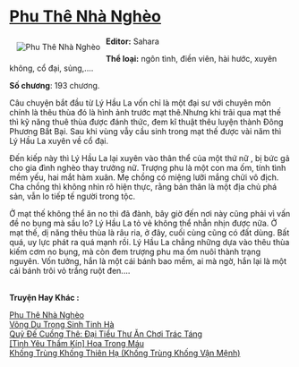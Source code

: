 <a href="https://utruyen.com/truyen/phu-the-nha-ngheo/19065/" title="Phu Thê Nhà Nghèo"><h1>Phu Thê Nhà Nghèo</h1></a><div style="display:table"><img align="right" style="float: left; padding: 10px;" src="https://utruyen.com/images/story/200x260/phu-the-nha-ngheo.jpg" alt="Phu Thê Nhà Nghèo"><b>Editor:</b> Sahara<p></p><b>Thể loại:</b> ngôn tình, điền viên, hài hước, xuyên không, cổ đại, sủng,....<p></p><b>Số chương</b>: 193 chương.<p></p>Câu chuyện bắt đầu từ Lý Hầu La vốn chỉ là một đại sư với chuyên môn chính là thêu thùa đó là hình ảnh trước mạt thê.Nhưng khi trãi qua mạt thế thì kỹ năng thuê thùa được đánh thức, đem kĩ thuật thêu luyện thành Đông Phương Bất Bại. Sau khi vùng vẫy cầu sinh trong mạt thế được vài năm thì Lý Hầu La xuyên về cổ đại.<p></p>Đến kiếp này thì Lý Hầu La lại xuyên vào thân thể của một thứ nữ , bị bức gả cho gia đình nghèo thay trưởng nữ. Trượng phu là một con ma ốm, tính tình mềm yếu, hai mắt hàm xuân. Mẹ chồng có miệng lưỡi mắng chửi vô địch. Cha chồng thì không nhìn rõ hiện thực, rằng bản thân là một địa chủ phá sản, vẫn lo tiếp tế người trong tộc.<p></p>Ở mạt thế không thể ăn no thì đã đành, bây giờ đến nơi này cũng phải vì vấn đề no bụng mà sầu lo? Lý Hầu La tỏ vẻ không thể nhẫn nhịn được nữa. Ở mạt thế, dị năng thêu thùa là râu ria, ở đây, cuối cùng cũng có đất dùng. Bất quá, uy lực phát ra quá mạnh rồi. Lý Hầu La chẳng những dựa vào thêu thùa kiếm cơm no bụng, mà còn đem trượng phu ma ốm nuôi thành trạng nguyên. Vốn tưởng, hắn là một cái bánh bao mềm, ai mà ngờ, hắn lại là một cái bánh trôi vỏ trắng ruột đen....</div><p><br><b>Truyện Hay Khác :</b></p><a href="https://utruyen.com/truyen/phu-the-nha-ngheo/19065/" alt="Phu Thê Nhà Nghèo">Phu Thê Nhà Nghèo</a><br/><a href="https://utruyen.com/truyen/vong-du-trong-sinh-tinh-ha/17496/" alt="Võng Du Trọng Sinh Tinh Hà">Võng Du Trọng Sinh Tinh Hà</a><br/><a href="https://github.com/quanluxury/ngontinhhot/tree/master/truyenhay/17386" alt="Quỷ Đế Cuồng Thê: Đại Tiểu Thư Ăn Chơi Trác Táng">Quỷ Đế Cuồng Thê: Đại Tiểu Thư Ăn Chơi Trác Táng</a><br/><a href="https://github.com/quanluxury/ngontinhhot/tree/master/truyenhay/19385" alt="[Tình Yêu Thầm Kín] Hoa Trong Máu">[Tình Yêu Thầm Kín] Hoa Trong Máu</a><br/><a href="https://www.google.sm/url?q=https%3A%2F%2Futruyen.com%2Ftruyen%2Fkhong-trung-khong-thien-ha-khong-trung-khong-van-menh%2F18954%2F" alt="Khống Trùng Khống Thiên Hạ (Khống Trùng Khống Vận Mệnh)">Khống Trùng Khống Thiên Hạ (Khống Trùng Khống Vận Mệnh)</a><br/>
